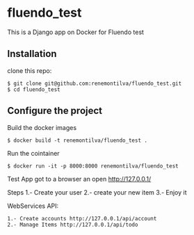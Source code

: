 # fluendo_test

This is a Django app on Docker for Fluendo test 

## Installation

clone this repo:

    $ git clone git@github.com:renemontilva/fluendo_test.git
    $ cd fluendo_test 


## Configure the project

Build the docker images

    $ docker build -t renemontilva/fluendo_test . 

Run the cointainer

    $ docker run -it -p 8000:8000 renemontilva/fluendo_test

Test App
    got to a browser an open http://127.0.0.1/

Steps
   1.- Create your user
   2.- create your new item
   3.- Enjoy it

WebServices API:

    1.- Create accounts http://127.0.0.1/api/account
    2.- Manage Items http://127.0.0.1/api/todo
